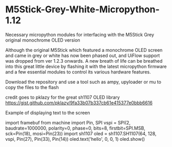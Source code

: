 # M5Stick-Grey-White-Micropython-1.12
Necessary micropython modules for interfacing with the M5Stick Grey original monochrome OLED version 

Although the original M5Stick which featured a monochrome OLED screen and came in grey or white
has now been phased out, and UiFlow support was dropped from ver 1.2.3 onwards. 
A new breath of life can be breathed into this great little device by flashing it with the latest micropython
firmware and a few essential modules to control its various hardware features.

Download the repository and use a tool such as ampy, upyloader or mu to copy the files to the flash

credit goes to 
pklazy for the great sh1107 OLED library https://gist.github.com/pklazy/9fa33b07b337cb61e415377e0bbb6616

Example of displaying text to the screen

import framebuf
from machine import Pin, SPI
vspi = SPI(2, baudrate=1000000, polarity=0, phase=0, bits=8, firstbit=SPI.MSB, sck=Pin(18), mosi=Pin(23))
import sh1107
oled = sh1107.SH1107(64, 128, vspi, Pin(27), Pin(33), Pin(14))
oled.text('hello', 0, 0, 1)
oled.show()
